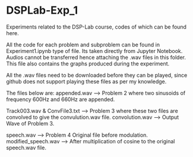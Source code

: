 # DSPLab-Exp_1
Experiments related to the DSP-Lab course, codes of which can be found here. 

All the code for each problem and subproblem can be found in Experiment1.ipynb type of file. Its taken directly from Jupyter Notebook. Audios cannot be transferred hence attaching the .wav files in this folder. This file also contains the graphs produced during the experiment.

All the .wav files need to be downloaded before they can be played, since github does not support playing these files as per my knowledge.

The files below are: 
appended.wav --> Problem 2 where two sinusoids of frequency 600Hz and 660Hz are appended.

Track003.wav & ConvFile3.txt --> Problem 3 where these two files are convolved to give the convulution.wav file.
convolution.wav --> Output Wave of Problem 3.

speech.wav --> Problem 4 Original file before modulation.
modified_speech.wav --> After multiplication of cosine to the original speech.wav file.


